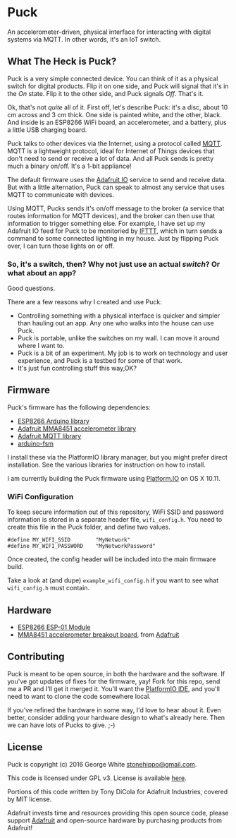 # Puck
An accelerometer-driven, physical interface for interacting with digital systems via MQTT. In other words, it's an IoT switch.

## What The Heck is Puck?

Puck is a very simple connected device. You can think of it as a physical switch for digital products. Flip it on one side, and Puck will signal that it's in the _On_ state. Flip it to the other side, and Puck signals _Off_. That's it.

Ok, that's not _quite_ all of it. First off, let's describe Puck: it's a disc, about 10 cm across and 3 cm thick. One side is painted white, and the other, black. And inside is an ESP8266 WiFi board, an accelerometer, and a battery, plus a little USB charging board.

Puck talks to other devices via the Internet, using a protocol called [MQTT](https://en.wikipedia.org/wiki/MQTT). MQTT is a lightweight protocol, ideal for Internet of Things devices that don't need to send or receive a lot of data. And all Puck sends is pretty much a binary on/off. It's a 1-bit appliance!

The default firmware uses the [Adafruit IO](http://io.adafruit.com) service to send and receive data. But with a little alternation, Puck can speak to almost any service that uses MQTT to communicate with devices.

Using MQTT, Pucks sends it's on/off message to the broker (a service that routes information for MQTT devices), and the broker can then use that information to trigger something else. For example, I have set up my Adafruit IO feed for Puck to be monitoried by [IFTTT](http://iftt.com), which in turn sends a command to some connected lighting in my house. Just by flipping Puck over, I can turn those lights on or off.

### So, it's a switch, then? Why not just use an actual _switch_? Or what about an app?

Good questions.

There are a few reasons why I created and use Puck:

* Controlling something with a physical interface is quicker and simpler than hauling out an app. Any one who walks into the house can use Puck.
* Puck is portable, unlike the switches on my wall. I can move it around where I want to.
* Puck is a bit of an experiment. My job is to work on technology and user experience, and Puck is a testbed for some of that work.
* It's just fun controlling stuff this way,OK?

## Firmware

Puck's firmware has the following dependencies:

* [ESP8266 Arduino library](https://github.com/esp8266/Arduino)
* [Adafruit MMA8451 accelerometer library](https://github.com/adafruit/Adafruit_MMA8451_Library)
* [Adafruit MQTT library](https://github.com/adafruit/Adafruit_MQTT_Library)
* [arduino-fsm](https://github.com/jonblack/arduino-fsm)

I install these via the PlatformIO library manager, but you might prefer direct installation. See the various libraries for instruction on how to install.

I am currently building the Puck firmware using [Platform.IO](http://platformio.org) on OS X 10.11.

### WiFi Configuration

To keep secure information out of this repository, WiFi SSID and password information is stored in a separate header file, `wifi_config.h`. You need to create this file in the Puck folder, and define two values.

```
#define MY_WIFI_SSID        "MyNetwork"
#define MY_WIFI_PASSWORD    "MyNetworkPassword"
```

Once created, the config header will be included into the main firmware build.

Take a look at (and dupe) `example_wifi_config.h` if you want to see what `wifi_config.h` must contain.

## Hardware

* [ESP8266 ESP-01 Module](https://github.com/esp8266/esp8266-wiki/wiki/Hardware_versions)
* [MMA8451 accelerometer breakout board](https://www.adafruit.com/products/2019), from [Adafruit](http://adafruit.com)

## Contributing

Puck is meant to be open source, in both the hardware and the software. If you've got updates of fixes for the firmware, yay! Fork for this repo, send me a PR and I'll get it merged it. You'll want the [PlatformIO IDE](http://platformio.org), and you'll need to want to clone the code somewhere local.

 If you've refined the hardware in some way, I'd love to hear about it. Even better, consider adding your hardware design to what's already here. Then we can have lots of Pucks to give. ;-)

## License

Puck is copyright (c) 2016 George White <stonehippo@gmail.com>.

This code is licensed under GPL v3. License is available [here](/LICENSE).

Portions of this code written by Tony DiCola for Adafruit Industries,
covered by MIT license.

Adafruit invests time and resources providing this open source code,
please support [Adafruit](https://adafruit.com) and open-source hardware by purchasing
products from Adafruit!
